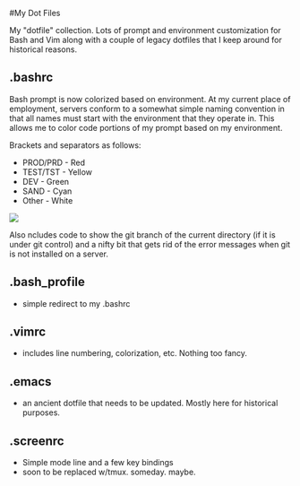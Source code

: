 #My Dot Files

My "dotfile" collection.   Lots of prompt and environment customization for Bash and Vim along with a couple of legacy dotfiles that I keep around for historical reasons.

**.bashrc**
---
Bash prompt is now colorized based on environment.   At my current place of employment, servers conform to a somewhat simple naming convention in that all names must start with the environment that they operate in.  This allows me to color code portions of my prompt based on my environment.  

Brackets and separators as follows:
- PROD/PRD - Red
- TEST/TST - Yellow
- DEV      - Green
- SAND     - Cyan
- Other    - White

<img src="http://www.jeffpickell.com/images/bash_prompts.png">

Also ncludes code to show the git branch of the current directory (if it is under git control) and a nifty bit that gets rid of the error messages when git is not installed on a server.


**.bash_profile**
---
- simple redirect to my .bashrc

**.vimrc**
---
- includes line numbering, colorization, etc.  Nothing too fancy.

**.emacs**
---
- an ancient dotfile that needs to be updated.  Mostly here for historical purposes.

**.screenrc**  
---
- Simple mode line and a few key bindings
- soon to be replaced w/tmux.  someday.  maybe.
